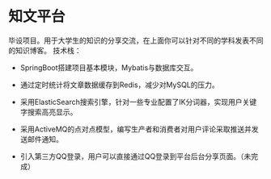 # 知文平台
毕设项目。用于大学生的知识的分享交流，在上面你可以针对不同的学科发表不同的知识博客。
技术栈：
 - SpringBoot搭建项目基本模块，Mybatis与数据库交互。

 - 通过定时统计将文章数据缓存到Redis，减少对MySQL的压力。

 - 采用ElasticSearch搜索引擎，针对一些专业配置了IK分词器，实现用户关键字搜索高亮显示。

 - 采用ActiveMQ的点对点模型，编写生产者和消费者对用户评论采取推送并发送邮件通知。
 
 - 引入第三方QQ登录，用户可以直接通过QQ登录到平台后台分享页面。（未完成）

   
